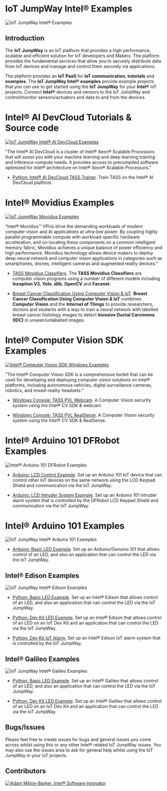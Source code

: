 # IoT JumpWay Intel® Examples

![IoT JumpWay Intel® Examples](images/main/IoT-JumpWay-Intel-Examples.png)

## Introduction

The **IoT JumpWay** is an IoT platform that provides a high performance, scalable and efficient solution for IoT developers and Makers. The platform provides the fundamental services that allow you to securely distribute data from IoT devices and manage and control them securely via applications.

The platform provides an **IoT PaaS** for **IoT communication**, **tutorials** and **examples**. The **IoT JumpWay Intel® examples** provide example projects that you can use to get started using the **IoT JumpWay** for your **Intel®** IoT projects. Connect **Intel®** devices and sensors to the IoT JumpWay and control/monitor sensors/actuators and data to and from the devices.

# Intel® AI DevCloud Tutorials & Source code

[![IoT JumpWay Intel® AI DevCloud Examples](Intel-AI-DevCloud/images/intel-nervana-ai-cluster-colfax.jpg)](https://github.com/iotJumpway/IoT-JumpWay-Intel-Examples/tree/master/Intel-AI-DevCloud)

"The Intel® AI DevCloud is a cluster of Intel® Xeon® Scalable Processors that will assist you with your machine learning and deep learning training and inference compute needs. It provides access to precompiled software optimized for Intel® architecture on Intel® Xeon® Scalable Processors."

- [Python: Intel® AI DevCloud TASS Trainer](https://github.com/iotJumpway/IoT-JumpWay-Intel-Examples/tree/master/Intel-AI-DevCloud/Tass-Trainer "Python: Intel® AI DevCloud TASS Trainer"). Train TASS on the Intel® AI DevCloud platform.

# Intel® Movidius Examples

[![IoT JumpWay Movidius Examples](Intel-Movidius/Images/movidius.jpg)](https://github.com/iotJumpway/IoT-JumpWay-Intel-Examples/tree/master/Intel-Movidius)

"Intel® Movidius™ VPUs drive the demanding workloads of modern computer vision and AI applications at ultra-low power. By coupling highly parallel programmable compute with workload-specific hardware acceleration, and co-locating these components on a common intelligent memory fabric, Movidius achieves a unique balance of power efficiency and high performance. Movidius technology allows device makers to deploy deep neural network and computer vision applications in categories such as smartphones, drones, intelligent cameras and augmented reality devices."

- [TASS Movidius Classifiers](https://github.com/iotJumpway/IoT-JumpWay-Intel-Examples/tree/master/Intel-Computer-Vision-SDK/TASS-PVL/Windows/Webcam/ConsoleApp "TASS Movidius Classifiers").  The **TASS Movidius Classifiers** are computer vision programs using a number of different models including **Inception V3**, **Yolo**, **dlib**, **OpenCV** and **Facenet**.

- [Breast Cancer Classification Using Computer Vision & IoT](https://github.com/iotJumpway/IoT-JumpWay-Intel-Examples/tree/master/Intel-Computer-Vision-SDK/TASS-PVL/Windows/Webcam/ConsoleApp "Breast Cancer Classification Using Computer Vision & IoT"). **Breast Cancer Classification Using Computer Vision & IoT** combines **Computer Vision** and the **Internet of Things** to provide researchers, doctors and students with a way to train a neural network with labelled breast cancer histology images to detect **Invasive Ductal Carcinoma (IDC)** in unseen/unlabelled images.

# Intel® Computer Vision SDK Examples

[![Intel® Computer Vision SDK Windows Examples](Intel-Computer-Vision-SDK/images/Intel-Computer-Vision-SDK.png)](https://github.com/iotJumpway/IoT-JumpWay-Intel-Examples/tree/master/Intel-Computer-Vision-SDK)

"The Intel® Computer Vision SDK is a comprehensive toolkit that can be used for developing and deploying computer vision solutions on Intel® platforms, including autonomous vehicles, digital surveillance cameras, robotics, and mixed-reality headsets."

- [Windows Console: TASS PVL Webcam](https://github.com/iotJumpway/IoT-JumpWay-Intel-Examples/tree/master/Intel-Computer-Vision-SDK/TASS-PVL/Windows/Webcam/ConsoleApp "Windows Console: TASS PVL Webcam"). A Computer Vision security system using the Intel® CV SDK & webcam.

- [Windows Console: TASS PVL RealSense](https://github.com/iotJumpway/IoT-JumpWay-Intel-Examples/tree/master/Intel-Computer-Vision-SDK/TASS-PVL/Windows/Realsense/ConsoleApp "Windows Console: TASS PVL RealSense"). A Computer Vision security system using the Intel® CV SDK & RealSense.

# Intel® Arduino 101 DFRobot Examples

![Intel® Arduino 101 DFRobot Examples](images/main/DFRobot.png)

- [Arduino: LCD Control Example](https://github.com/iotJumpway/IoT-JumpWay-Intel-Examples/tree/master/Intel-Arduino-101/3RD-PARTY-DFRobot/LCD-Control "Arduino: LCD Control Example"). Set up an Arduino 101 IoT device that can control other IoT devices on the same network using the LCD Keypad Shield and communication via the IoT JumpWay.

- [Arduino: LCD Intruder System Example](https://github.com/iotJumpway/IoT-JumpWay-Intel-Examples/tree/master/Intel-Arduino-101/3RD-PARTY-DFRobot/LCD-Intruder-System "Arduino: LCD Intruder System Example"). Set up an Arduino 101 intruder alarm system that is controlled by the DFRobot LCD Keypad Shield and communication via the IoT JumpWay.

# Intel® Arduino 101 Examples

![IoT JumpWay Intel® Arduino 101 Examples](images/main/Arduino-101.png)

- [Arduino: Basic LED Example](https://github.com/iotJumpway/IoT-JumpWay-Intel-Examples/tree/master/Intel-Arduino-101/Basic-LED "Arduino: Basic LED Example"). Set up an Arduino/Genuino 101 that allows control of an LED, and also an application that can control the LED via the IoT JumpWay.

## Intel® Edison Examples

![IoT JumpWay Intel® Edison Examples](images/main/Intel-Edison.png)

- [Python: Basic LED Example](https://github.com/iotJumpway/IoT-JumpWay-Intel-Examples/tree/master/Intel-Edison/Basic-LED/Python "Python: Basic LED Example"). Set up an Intel® Edison that allows control of an LED, and also an application that can control the LED via the IoT JumpWay.

- [Python: Dev Kit LED Example](https://github.com/iotJumpway/IoT-JumpWay-Intel-Examples/tree/master/Intel-Edison/Dev-Kit-LED/Python "Python: Dev Kit LED Example"). Set up an Intel® Edison that allows control of an LED on an IoT Dev Kit and an application that can control the LED via the IoT JumpWay.

- [Python: Dev Kit IoT Alarm](https://github.com/iotJumpway/IoT-JumpWay-Intel-Examples/tree/master/Intel-Edison/Dev-Kit-IoT-Alarm/NodeJS "Python: Dev Kit IoT Alarm"), Set up an Intel® Edison IoT alarm system that is controlled by the IoT JumpWay.

## Intel® Galileo Examples

![IoT JumpWay Intel® Galileo Examples](images/main/Intel-Galileo.png)

- [Python: Basic LED Example](https://github.com/iotJumpway/IoT-JumpWay-Intel-Examples/tree/master/Intel-Galileo/Basic-LED/Python "Python: Basic LED Example"). Set up an Intel® Galileo that allows control of an LED, and also an application that can control the LED via the IoT JumpWay.

- [Python: Dev Kit LED Example](https://github.com/iotJumpway/IoT-JumpWay-Intel-Examples/tree/master/Intel-Galileo/Dev-Kit-LED/Python "Python: Dev Kit LED Example"). Set up an Intel® Galileo that allows control of an LED on an IoT Dev Kit and an application that can control the LED via the IoT JumpWay.

## Bugs/Issues

Please feel free to create issues for bugs and general issues you come across whilst using this or any other Intel® related IoT JumpWay issues. You may also use the issues area to ask for general help whilst using the IoT JumpWay in your IoT projects.

## Contributors

[![Adam Milton-Barker, Intel® Software Innovator](images/main/Intel-Software-Innovator.jpg)](https://github.com/iotJumpway)